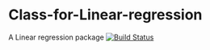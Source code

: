 #  Class-for-Linear-regression
A Linear regression package
[![Build Status](https://travis-ci.org/pedism/Lab4.svg?branch=master)](https://travis-ci.org/pedism/Lab4)

